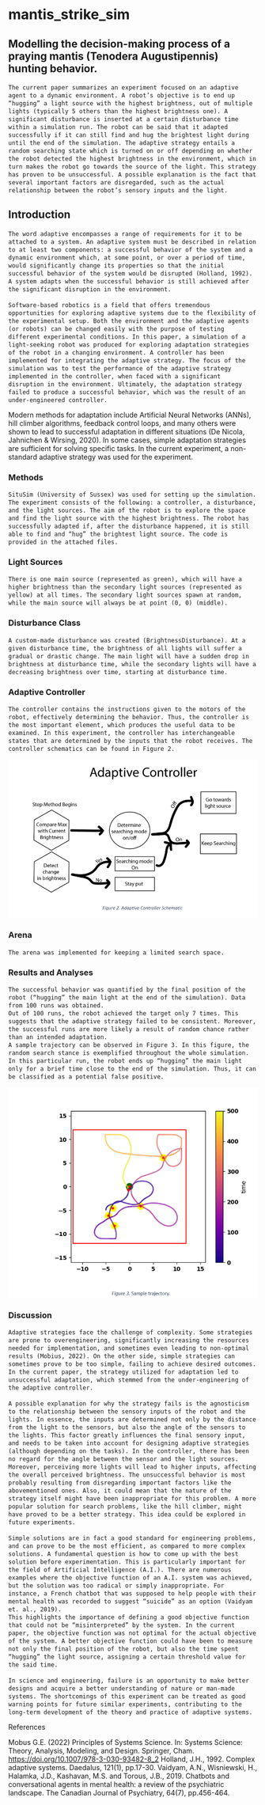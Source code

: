 # mantis_strike_sim
## Modelling the decision-making process of a praying mantis (Tenodera Augustipennis) hunting behavior. 


	The current paper summarizes an experiment focused on an adaptive agent to a dynamic environment. A robot’s objective is to end up “hugging” a light source with the highest brightness, out of multiple lights (typically 5 others than the highest brightness one). A significant disturbance is inserted at a certain disturbance time within a simulation run. The robot can be said that it adapted successfully if it can still find and hug the brightest light during until the end of the simulation. The adaptive strategy entails a random searching state which is turned on or off depending on whether the robot detected the highest brightness in the environment, which in turn makes the robot go towards the source of the light. This strategy has proven to be unsuccessful. A possible explanation is the fact that several important factors are disregarded, such as the actual relationship between the robot’s sensory inputs and the light. 

## Introduction 
		
	The word adaptive encompasses a range of requirements for it to be attached to a system. An adaptive system must be described in relation to at least two components: a successful behavior of the system and a dynamic environment which, at some point, or over a period of time, would significantly change its properties so that the initial successful behavior of the system would be disrupted (Holland, 1992). A system adapts when the successful behavior is still achieved after the significant disruption in the environment. 
	
	Software-based robotics is a field that offers tremendous opportunities for exploring adaptive systems due to the flexibility of the experimental setup. Both the environment and the adaptive agents (or robots) can be changed easily with the purpose of testing different experimental conditions. In this paper, a simulation of a light-seeking robot was produced for exploring adaptation strategies of the robot in a changing environment. A controller has been implemented for integrating the adaptive strategy. The focus of the simulation was to test the performance of the adaptive strategy implemented in the controller, when faced with a significant disruption in the environment. Ultimately, the adaptation strategy failed to produce a successful behavior, which was the result of an under-engineered controller. 
Modern methods for adaptation include Artificial Neural Networks (ANNs), hill climber algorithms, feedback control loops, and many others were shown to lead to successful adaptation in different situations (De Nicola, Jahnichen & Wirsing, 2020). In some cases, simple adaptation strategies are sufficient for solving specific tasks. In the current experiment, a non-standard adaptive strategy was used for the experiment. 

### Methods

	SituSim (University of Sussex) was used for setting up the simulation. The experiment consists of the following: a controller, a disturbance, and the light sources. The aim of the robot is to explore the space and find the light source with the highest brightness. The robot has successfully adapted if, after the disturbance happened, it is still able to find and “hug” the brightest light source. The code is provided in the attached files. 

### Light Sources
	There is one main source (represented as green), which will have a higher brightness than the secondary light sources (represented as yellow) at all times. The secondary light sources spawn at random, while the main source will always be at point (0, 0) (middle). 

 

### Disturbance Class 
	A custom-made disturbance was created (BrightnessDisturbance). At a given disturbance time, the brightness of all lights will suffer a gradual or drastic change. The main light will have a sudden drop in brightness at disturbance time, while the secondary lights will have a decreasing brightness over time, starting at disturbance time. 

### Adaptive Controller
	The controller contains the instructions given to the motors of the robot, effectively determining the behavior. Thus, the controller is the most important element, which produces the useful data to be examined. In this experiment, the controller has interchangeable states that are determined by the inputs that the robot receives. The controller schematics can be found in Figure 2. 		

 
 
![](images/Adaptive%20Controller.png)



### Arena
	The arena was implemented for keeping a limited search space. 





### Results and Analyses 
	The successful behavior was quantified by the final position of the robot (“hugging” the main light at the end of the simulation). Data from 100 runs was obtained. 
	Out of 100 runs, the robot achieved the target only 7 times. This suggests that the adaptive strategy failed to be consistent. Moreover, the successful runs are more likely a result of random chance rather than an intended adaptation. 
	A sample trajectory can be observed in Figure 3. In this figure, the random search stance is exemplified throughout the whole simulation. In this particular run, the robot ends up “hugging” the main light only for a brief time close to the end of the simulation. Thus, it can be classified as a potential false positive.


![](images/Sample%20Trajectory.png)


### Discussion 
	Adaptive strategies face the challenge of complexity. Some strategies are prone to overengineering, significantly increasing the resources needed for implementation, and sometimes even leading to non-optimal results (Mobius, 2022). On the other side, simple strategies can sometimes prove to be too simple, failing to achieve desired outcomes. In the current paper, the strategy utilized for adaptation led to unsuccessful adaptation, which stemmed from the under-engineering of the adaptive controller. 
	
	A possible explanation for why the strategy fails is the agnosticism to the relationship between the sensory inputs of the robot and the lights. In essence, the inputs are determined not only by the distance from the light to the sensors, but also the angle of the sensors to the lights. This factor greatly influences the final sensory input, and needs to be taken into account for designing adaptive strategies (although depending on the tasks). In the controller, there has been no regard for the angle between the sensor and the light sources. Moreover, perceiving more lights will lead to higher inputs, affecting the overall perceived brightness. The unsuccessful behavior is most probably resulting from disregarding important factors like the abovementioned ones. Also, it could mean that the nature of the strategy itself might have been inappropriate for this problem. A more popular solution for search problems, like the hill climber, might have proved to be a better strategy. This idea could be explored in future experiments. 
	
	Simple solutions are in fact a good standard for engineering problems, and can prove to be the most efficient, as compared to more complex solutions. A fundamental question is how to come up with the best solution before experimentation. This is particularly important for the field of Artificial Intelligence (A.I.). There are numerous examples where the objective function of an A.I. system was achieved, but the solution was too radical or simply inappropriate. For instance, a French chatbot that was supposed to help people with their mental health was recorded to suggest “suicide” as an option (Vaidyam et. al., 2019). 
	This highlights the importance of defining a good objective function that could not be “misinterpreted” by the system. In the current paper, the objective function was not optimal for the actual objective of the system. A better objective function could have been to measure not only the final position of the robot, but also the time spent “hugging” the light source, assigning a certain threshold value for the said time. 
	
	In science and engineering, failure is an opportunity to make better designs and acquire a better understanding of nature or man-made systems. The shortcomings of this experiment can be treated as good warning points for future similar experiments, contributing to the long-term development of the theory and practice of adaptive systems. 









References 

Mobus G.E. (2022) Principles of Systems Science. In: Systems Science: Theory, Analysis, Modeling, and Design. Springer, Cham. https://doi.org/10.1007/978-3-030-93482-8_2
Holland, J.H., 1992. Complex adaptive systems. Daedalus, 121(1), pp.17-30.
Vaidyam, A.N., Wisniewski, H., Halamka, J.D., Kashavan, M.S. and Torous, J.B., 2019. Chatbots and conversational agents in mental health: a review of the psychiatric landscape. The Canadian Journal of Psychiatry, 64(7), pp.456-464.
